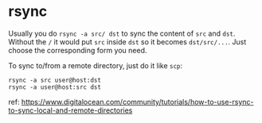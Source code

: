 # rsync

Usually you do `rsync -a src/ dst` to sync the content of `src` and `dst`. Without the `/` it would put `src` inside `dst` so it becomes `dst/src/...`. Just choose the corresponding form you need.

To sync to/from a remote directory, just do it like `scp`:

```
rsync -a src user@host:dst
rsync -a user@host:src dst 
```

ref: https://www.digitalocean.com/community/tutorials/how-to-use-rsync-to-sync-local-and-remote-directories
